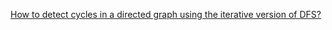 [How to detect cycles in a directed graph using the iterative version of DFS?
](https://stackoverflow.com/questions/46506077/how-to-detect-cycles-in-a-directed-graph-using-the-iterative-version-of-dfs)